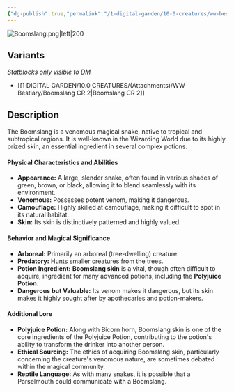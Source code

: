 ```yaml
---
{"dg-publish":true,"permalink":"/1-digital-garden/10-0-creatures/ww-bestiary/boomslang/","tags":["#creature","beast"]}
---
```


![Boomslang.png|left|200](/img/user/1%20DIGITAL%20GARDEN/10.0%20CREATURES/(Attachments)/WW%20Bestiary/Boomslang.png)

## Variants
*Statblocks only visible to DM*
- [[1 DIGITAL GARDEN/10.0 CREATURES/(Attachments)/WW Bestiary/Boomslang CR 2\|Boomslang CR 2]]

## Description

The Boomslang is a venomous magical snake, native to tropical and subtropical regions. It is well-known in the Wizarding World due to its highly prized skin, an essential ingredient in several complex potions.

#### Physical Characteristics and Abilities

* **Appearance:** A large, slender snake, often found in various shades of green, brown, or black, allowing it to blend seamlessly with its environment.
* **Venomous:** Possesses potent venom, making it dangerous.
* **Camouflage:** Highly skilled at camouflage, making it difficult to spot in its natural habitat.
* **Skin:** Its skin is distinctively patterned and highly valued.

#### Behavior and Magical Significance

* **Arboreal:** Primarily an arboreal (tree-dwelling) creature.
* **Predatory:** Hunts smaller creatures from the trees.
* **Potion Ingredient:** **Boomslang skin** is a vital, though often difficult to acquire, ingredient for many advanced potions, including the **Polyjuice Potion**.
* **Dangerous but Valuable:** Its venom makes it dangerous, but its skin makes it highly sought after by apothecaries and potion-makers.

#### Additional Lore

* **Polyjuice Potion:** Along with Bicorn horn, Boomslang skin is one of the core ingredients of the Polyjuice Potion, contributing to the potion's ability to transform the drinker into another person.
* **Ethical Sourcing:** The ethics of acquiring Boomslang skin, particularly concerning the creature's venomous nature, are sometimes debated within the magical community.
* **Reptile Language:** As with many snakes, it is possible that a Parselmouth could communicate with a Boomslang.
